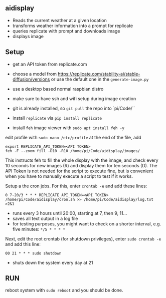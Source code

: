 ## aidisplay

- Reads the current weather at a given location
- transforms weather information into a prompt for replicate
- queries replicate with prompt and downloads image
- displays image

## Setup
- get an API token from replicate.com
- choose a model from https://replicate.com/stability-ai/stable-diffusion/versions or use the default one in the `generate-image.py`

- use a desktop based normal raspbian distro
- make sure to have ssh and wifi setup during image creation
- git is already installed, so `git pull` the repo into `pi/Code/``

- install `replicate` via `pip install replicate`
- install `feh` image viewer with `sudo apt install feh -y`

edit profile with `sudo nano /etc/profile`
at the end of the file, add

```
export REPLICATE_API_TOKEN=<API TOKEN> 
feh -F --zoom fill -D10 -R10 /home/pi/Code/aidisplay/images/
```

This instructs feh to fill the whole display with the image, and check every 10 seconds for new images (R) and display them for ten seconds (D). The API Token is not needed for the script to execute fine, but is convenient when you have to manually execute a script to test if it works.

Setup a the cron jobs. For this, enter `crontab -e` and add these lines:

```
0 7-20/3 * * * REPLICATE_API_TOKEN=<API TOKEN> /home/pi/Code/aidisplay/cron.sh >> /home/pi/Code/aidisplay/log.txt >2&1
```

- runs every 3 hours until 20:00, starting at 7, then 9, 11...
- saves all text output in a log file
- for testing purposes, you might want to check on a shorter interval, e.g. five minutes: `*/5 * * * *`

Next, edit the root crontab (for shutdown privileges), enter `sudo crontab -e` and add this line:

```
00 21 * * * sudo shutdown
```

- shuts down the system every day at 21  


## RUN

reboot system with `sudo reboot` and you should be done.



